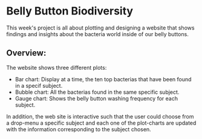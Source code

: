 # Belly Button Biodiversity 

This week's project is all about plotting and designing a website that shows findings and insights about the bacteria world inside of our belly buttons.

## Overview:

The website shows three different plots:
 - Bar chart: Display at a time, the ten top bacterias that have been found in a specif subject.
 - Bubble chart: All the bacterias found in the same specific subject.
 - Gauge chart:  Shows the belly button washing frequency for each subject.

In addition, the web site is interactive such that the user could choose from a drop-menu a specific subject and each one of the plot-charts are updated with the information corresponding to the subject chosen.

